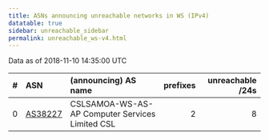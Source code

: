 ```yaml
---
title: ASNs announcing unreachable networks in WS (IPv4)
datatable: true
sidebar: unreachable_sidebar
permalink: unreachable_ws-v4.html
---
```


Data as of 2018-11-10 14:35:00 UTC


<div class="datatable-begin"></div>

|   # | ASN                                    | (announcing) AS name                            |   prefixes |   unreachable /24s |
|----:|:---------------------------------------|:------------------------------------------------|-----------:|-------------------:|
|   0 | [AS38227](unreachable_AS38227-v4.html) | CSLSAMOA-WS-AS-AP Computer Services Limited CSL |          2 |                  8 |

<div class="datatable-end"></div>